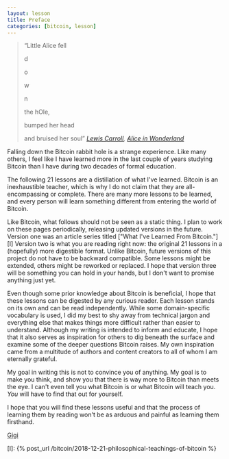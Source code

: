 ```yaml
---
layout: lesson
title: Preface
categories: [bitcoin, lesson]
---
```



> “Little Alice fell
>
> d
>
> o
>
> w
>
> n
>
> the hOle,
>
> bumped her head
>
> and bruised her soul”
> <cite>[Lewis Carroll][carroll], [Alice in Wonderland][alice]</cite>

Falling down the Bitcoin rabbit hole is a strange experience. Like many others,
I feel like I have learned more in the last couple of years studying Bitcoin
than I have during two decades of formal education.

The following 21 lessons are a distillation of what I've learned. Bitcoin is an
inexhaustible teacher, which is why I do not claim that they are
all-encompassing or complete. There are many more lessons to be learned, and
every person will learn something different from entering the world of Bitcoin.

Like Bitcoin, what follows should not be seen as a static thing. I plan to work
on these pages periodically, releasing updated versions in the future. Version
one was an article series titled ["What I've Learned From Bitcoin."][I] Version
two is what you are reading right now: the original 21 lessons in a (hopefully)
more digestible format. Unlike Bitcoin, future versions of this project do not
have to be backward compatible. Some lessons might be extended, others might be
reworked or replaced. I hope that version three will be something you can hold
in your hands, but I don't want to promise anything just yet.

Even though some prior knowledge about Bitcoin is beneficial, I hope that these
lessons can be digested by any curious reader. Each lesson stands on its own and
can be read independently. While some domain-specific vocabulary is used, I did
my best to shy away from technical jargon and everything else that makes things
more difficult rather than easier to understand. Although my writing is intended
to inform and educate, I hope that it also serves as inspiration for others to
dig beneath the surface and examine some of the deeper questions Bitcoin raises.
My own inspiration came from a multitude of authors and content creators to all
of whom I am eternally grateful.

My goal in writing this is not to convince you of anything. My goal is to make
you think, and show you that there is way more to Bitcoin than meets the eye. I
can't even tell you what Bitcoin is or what Bitcoin will teach you. *You* will
have to find that out for yourself.

I hope that you will find these lessons useful and that the process of learning
them by reading won't be as arduous and painful as learning them firsthand.  

[Gigi][dergigi]

<!-- Internal -->
[I]: {% post_url /bitcoin/2018-12-21-philosophical-teachings-of-bitcoin %}

<!-- Twitter -->
[dergigi]: https://twitter.com/dergigi

<!-- Wikipedia -->
[alice]: https://en.wikipedia.org/wiki/Alice%27s_Adventures_in_Wonderland
[carroll]: https://en.wikipedia.org/wiki/Lewis_Carroll
